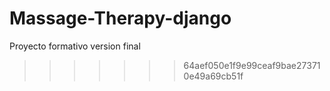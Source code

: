 
# Massage-Therapy-django
Proyecto formativo version final
>>>>>>> 64aef050e1f9e99ceaf9bae273710e49a69cb51f
